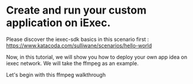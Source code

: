 
 # Create and run your custom application on iExec.
 
 Please discover the iexec-sdk basics in this scenario first :
 https://www.katacoda.com/sulliwane/scenarios/hello-world

 Now, in this tutorial, we will show you how to deploy your own app idea on iexec network. We will take the ffmpeg as an example.

 Let's begin with this ffmpeg walkthrough